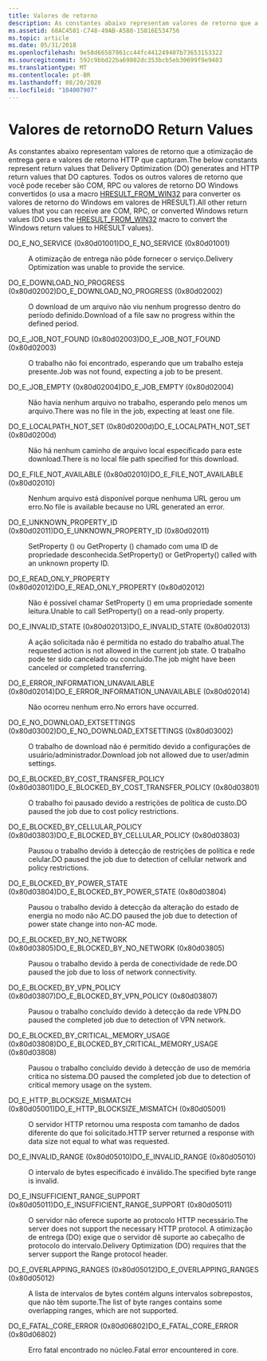```yaml
---
title: Valores de retorno
description: As constantes abaixo representam valores de retorno que a otimização de entrega gera e valores de retorno HTTP que capturam.
ms.assetid: 68AC4581-C748-49AB-A588-15816E534756
ms.topic: article
ms.date: 05/31/2018
ms.openlocfilehash: 9e58d66587061cc44fc441249407b73653153322
ms.sourcegitcommit: 592c9bbd22ba69802dc353bcb5eb30699f9e9403
ms.translationtype: MT
ms.contentlocale: pt-BR
ms.lasthandoff: 08/20/2020
ms.locfileid: "104007907"
---
```

# <a name="do-return-values"></a><span data-ttu-id="b930f-103">Valores de retorno</span><span class="sxs-lookup"><span data-stu-id="b930f-103">DO Return Values</span></span>

<span data-ttu-id="b930f-104">As constantes abaixo representam valores de retorno que a otimização de entrega gera e valores de retorno HTTP que capturam.</span><span class="sxs-lookup"><span data-stu-id="b930f-104">The below constants represent return values that Delivery Optimization (DO) generates and HTTP return values that DO captures.</span></span> <span data-ttu-id="b930f-105">Todos os outros valores de retorno que você pode receber são COM, RPC ou valores de retorno DO Windows convertidos (o usa a macro [HRESULT_FROM_WIN32](/windows/win32/api/winerror/nf-winerror-hresult_from_win32) para converter os valores de retorno do Windows em valores de HRESULT).</span><span class="sxs-lookup"><span data-stu-id="b930f-105">All other return values that you can receive are COM, RPC, or converted Windows return values (DO uses the [HRESULT_FROM_WIN32](/windows/win32/api/winerror/nf-winerror-hresult_from_win32) macro to convert the Windows return values to HRESULT values).</span></span>

<dl> <dt>

<span data-ttu-id="b930f-106"><span id="DO_E_NO_SERVICE__0x80d01001_"></span><span id="do_e_no_service__0x80d01001_"></span><span id="DO_E_NO_SERVICE__0X80D01001_"></span>DO_E_NO_SERVICE (0x80d01001)</span><span class="sxs-lookup"><span data-stu-id="b930f-106"><span id="DO_E_NO_SERVICE__0x80d01001_"></span><span id="do_e_no_service__0x80d01001_"></span><span id="DO_E_NO_SERVICE__0X80D01001_"></span>DO_E_NO_SERVICE (0x80d01001)</span></span>
</dt> <dd>

<span data-ttu-id="b930f-107">A otimização de entrega não pôde fornecer o serviço.</span><span class="sxs-lookup"><span data-stu-id="b930f-107">Delivery Optimization was unable to provide the service.</span></span>

</dd> <dt>

<span data-ttu-id="b930f-108"><span id="DO_E_DOWNLOAD_NO_PROGRESS__0x80d02002_"></span><span id="do_e_download_no_progress__0x80d02002_"></span><span id="DO_E_DOWNLOAD_NO_PROGRESS__0X80D02002_"></span>DO_E_DOWNLOAD_NO_PROGRESS (0x80d02002)</span><span class="sxs-lookup"><span data-stu-id="b930f-108"><span id="DO_E_DOWNLOAD_NO_PROGRESS__0x80d02002_"></span><span id="do_e_download_no_progress__0x80d02002_"></span><span id="DO_E_DOWNLOAD_NO_PROGRESS__0X80D02002_"></span>DO_E_DOWNLOAD_NO_PROGRESS (0x80d02002)</span></span>
</dt> <dd>

<span data-ttu-id="b930f-109">O download de um arquivo não viu nenhum progresso dentro do período definido.</span><span class="sxs-lookup"><span data-stu-id="b930f-109">Download of a file saw no progress within the defined period.</span></span>

</dd> <dt>

<span data-ttu-id="b930f-110"><span id="DO_E_JOB_NOT_FOUND__0x80d02003_"></span><span id="do_e_job_not_found__0x80d02003_"></span><span id="DO_E_JOB_NOT_FOUND__0X80D02003_"></span>DO_E_JOB_NOT_FOUND (0x80d02003)</span><span class="sxs-lookup"><span data-stu-id="b930f-110"><span id="DO_E_JOB_NOT_FOUND__0x80d02003_"></span><span id="do_e_job_not_found__0x80d02003_"></span><span id="DO_E_JOB_NOT_FOUND__0X80D02003_"></span>DO_E_JOB_NOT_FOUND (0x80d02003)</span></span>
</dt> <dd>

<span data-ttu-id="b930f-111">O trabalho não foi encontrado, esperando que um trabalho esteja presente.</span><span class="sxs-lookup"><span data-stu-id="b930f-111">Job was not found, expecting a job to be present.</span></span>

</dd> <dt>

<span data-ttu-id="b930f-112"><span id="DO_E_JOB_EMPTY__0x80d02004_"></span><span id="do_e_job_empty__0x80d02004_"></span><span id="DO_E_JOB_EMPTY__0X80D02004_"></span>DO_E_JOB_EMPTY (0x80d02004)</span><span class="sxs-lookup"><span data-stu-id="b930f-112"><span id="DO_E_JOB_EMPTY__0x80d02004_"></span><span id="do_e_job_empty__0x80d02004_"></span><span id="DO_E_JOB_EMPTY__0X80D02004_"></span>DO_E_JOB_EMPTY (0x80d02004)</span></span>
</dt> <dd>

<span data-ttu-id="b930f-113">Não havia nenhum arquivo no trabalho, esperando pelo menos um arquivo.</span><span class="sxs-lookup"><span data-stu-id="b930f-113">There was no file in the job, expecting at least one file.</span></span>

</dd> <dt>

<span data-ttu-id="b930f-114"><span id="DO_E_LOCALPATH_NOT_SET__0x80d0200d_"></span><span id="do_e_localpath_not_set__0x80d0200d_"></span><span id="DO_E_LOCALPATH_NOT_SET__0X80D0200D_"></span>DO_E_LOCALPATH_NOT_SET (0x80d0200d)</span><span class="sxs-lookup"><span data-stu-id="b930f-114"><span id="DO_E_LOCALPATH_NOT_SET__0x80d0200d_"></span><span id="do_e_localpath_not_set__0x80d0200d_"></span><span id="DO_E_LOCALPATH_NOT_SET__0X80D0200D_"></span>DO_E_LOCALPATH_NOT_SET (0x80d0200d)</span></span>
</dt> <dd>

<span data-ttu-id="b930f-115">Não há nenhum caminho de arquivo local especificado para este download.</span><span class="sxs-lookup"><span data-stu-id="b930f-115">There is no local file path specified for this download.</span></span>

</dd> <dt>

<span data-ttu-id="b930f-116"><span id="DO_E_FILE_NOT_AVAILABLE__0x80d02010_"></span><span id="do_e_file_not_available__0x80d02010_"></span><span id="DO_E_FILE_NOT_AVAILABLE__0X80D02010_"></span>DO_E_FILE_NOT_AVAILABLE (0x80d02010)</span><span class="sxs-lookup"><span data-stu-id="b930f-116"><span id="DO_E_FILE_NOT_AVAILABLE__0x80d02010_"></span><span id="do_e_file_not_available__0x80d02010_"></span><span id="DO_E_FILE_NOT_AVAILABLE__0X80D02010_"></span>DO_E_FILE_NOT_AVAILABLE (0x80d02010)</span></span>
</dt> <dd>

<span data-ttu-id="b930f-117">Nenhum arquivo está disponível porque nenhuma URL gerou um erro.</span><span class="sxs-lookup"><span data-stu-id="b930f-117">No file is available because no URL generated an error.</span></span>

</dd> <dt>

<span data-ttu-id="b930f-118"><span id="DO_E_UNKNOWN_PROPERTY_ID__0x80d02011_"></span><span id="do_e_unknown_property_id__0x80d02011_"></span><span id="DO_E_UNKNOWN_PROPERTY_ID__0X80D02011_"></span>DO_E_UNKNOWN_PROPERTY_ID (0x80d02011)</span><span class="sxs-lookup"><span data-stu-id="b930f-118"><span id="DO_E_UNKNOWN_PROPERTY_ID__0x80d02011_"></span><span id="do_e_unknown_property_id__0x80d02011_"></span><span id="DO_E_UNKNOWN_PROPERTY_ID__0X80D02011_"></span>DO_E_UNKNOWN_PROPERTY_ID (0x80d02011)</span></span>
</dt> <dd>

<span data-ttu-id="b930f-119">SetProperty () ou GetProperty () chamado com uma ID de propriedade desconhecida.</span><span class="sxs-lookup"><span data-stu-id="b930f-119">SetProperty() or GetProperty() called with an unknown property ID.</span></span>

</dd> <dt>

<span data-ttu-id="b930f-120"><span id="DO_E_READ_ONLY_PROPERTY__0x80d02012_"></span><span id="do_e_read_only_property__0x80d02012_"></span><span id="DO_E_READ_ONLY_PROPERTY__0X80D02012_"></span>DO_E_READ_ONLY_PROPERTY (0x80d02012)</span><span class="sxs-lookup"><span data-stu-id="b930f-120"><span id="DO_E_READ_ONLY_PROPERTY__0x80d02012_"></span><span id="do_e_read_only_property__0x80d02012_"></span><span id="DO_E_READ_ONLY_PROPERTY__0X80D02012_"></span>DO_E_READ_ONLY_PROPERTY (0x80d02012)</span></span>
</dt> <dd>

<span data-ttu-id="b930f-121">Não é possível chamar SetProperty () em uma propriedade somente leitura.</span><span class="sxs-lookup"><span data-stu-id="b930f-121">Unable to call SetProperty() on a read-only property.</span></span>

</dd> <dt>

<span data-ttu-id="b930f-122"><span id="DO_E_INVALID_STATE__0x80d02013_"></span><span id="do_e_invalid_state__0x80d02013_"></span><span id="DO_E_INVALID_STATE__0X80D02013_"></span>DO_E_INVALID_STATE (0x80d02013)</span><span class="sxs-lookup"><span data-stu-id="b930f-122"><span id="DO_E_INVALID_STATE__0x80d02013_"></span><span id="do_e_invalid_state__0x80d02013_"></span><span id="DO_E_INVALID_STATE__0X80D02013_"></span>DO_E_INVALID_STATE (0x80d02013)</span></span>
</dt> <dd>

<span data-ttu-id="b930f-123">A ação solicitada não é permitida no estado do trabalho atual.</span><span class="sxs-lookup"><span data-stu-id="b930f-123">The requested action is not allowed in the current job state.</span></span> <span data-ttu-id="b930f-124">O trabalho pode ter sido cancelado ou concluído.</span><span class="sxs-lookup"><span data-stu-id="b930f-124">The job might have been canceled or completed transferring.</span></span>

</dd> <dt>

<span data-ttu-id="b930f-125"><span id="DO_E_ERROR_INFORMATION_UNAVAILABLE__0x80d02014_"></span><span id="do_e_error_information_unavailable__0x80d02014_"></span><span id="DO_E_ERROR_INFORMATION_UNAVAILABLE__0X80D02014_"></span>DO_E_ERROR_INFORMATION_UNAVAILABLE (0x80d02014)</span><span class="sxs-lookup"><span data-stu-id="b930f-125"><span id="DO_E_ERROR_INFORMATION_UNAVAILABLE__0x80d02014_"></span><span id="do_e_error_information_unavailable__0x80d02014_"></span><span id="DO_E_ERROR_INFORMATION_UNAVAILABLE__0X80D02014_"></span>DO_E_ERROR_INFORMATION_UNAVAILABLE (0x80d02014)</span></span>
</dt> <dd>

<span data-ttu-id="b930f-126">Não ocorreu nenhum erro.</span><span class="sxs-lookup"><span data-stu-id="b930f-126">No errors have occurred.</span></span>

</dd> <dt>

<span data-ttu-id="b930f-127"><span id="DO_E_NO_DOWNLOAD_EXTSETTINGS__0x80d03002_"></span><span id="do_e_no_download_extsettings__0x80d03002_"></span><span id="DO_E_NO_DOWNLOAD_EXTSETTINGS__0X80D03002_"></span>DO_E_NO_DOWNLOAD_EXTSETTINGS (0x80d03002)</span><span class="sxs-lookup"><span data-stu-id="b930f-127"><span id="DO_E_NO_DOWNLOAD_EXTSETTINGS__0x80d03002_"></span><span id="do_e_no_download_extsettings__0x80d03002_"></span><span id="DO_E_NO_DOWNLOAD_EXTSETTINGS__0X80D03002_"></span>DO_E_NO_DOWNLOAD_EXTSETTINGS (0x80d03002)</span></span>
</dt> <dd>

<span data-ttu-id="b930f-128">O trabalho de download não é permitido devido a configurações de usuário/administrador.</span><span class="sxs-lookup"><span data-stu-id="b930f-128">Download job not allowed due to user/admin settings.</span></span>

</dd> <dt>

<span data-ttu-id="b930f-129"><span id="DO_E_BLOCKED_BY_COST_TRANSFER_POLICY__0x80d03801_"></span><span id="do_e_blocked_by_cost_transfer_policy__0x80d03801_"></span><span id="DO_E_BLOCKED_BY_COST_TRANSFER_POLICY__0X80D03801_"></span>DO_E_BLOCKED_BY_COST_TRANSFER_POLICY (0x80d03801)</span><span class="sxs-lookup"><span data-stu-id="b930f-129"><span id="DO_E_BLOCKED_BY_COST_TRANSFER_POLICY__0x80d03801_"></span><span id="do_e_blocked_by_cost_transfer_policy__0x80d03801_"></span><span id="DO_E_BLOCKED_BY_COST_TRANSFER_POLICY__0X80D03801_"></span>DO_E_BLOCKED_BY_COST_TRANSFER_POLICY (0x80d03801)</span></span>
</dt> <dd>

<span data-ttu-id="b930f-130">O trabalho foi pausado devido a restrições de política de custo.</span><span class="sxs-lookup"><span data-stu-id="b930f-130">DO paused the job due to cost policy restrictions.</span></span>

</dd> <dt>

<span data-ttu-id="b930f-131"><span id="DO_E_BLOCKED_BY_CELLULAR_POLICY__0x80d03803_"></span><span id="do_e_blocked_by_cellular_policy__0x80d03803_"></span><span id="DO_E_BLOCKED_BY_CELLULAR_POLICY__0X80D03803_"></span>DO_E_BLOCKED_BY_CELLULAR_POLICY (0x80d03803)</span><span class="sxs-lookup"><span data-stu-id="b930f-131"><span id="DO_E_BLOCKED_BY_CELLULAR_POLICY__0x80d03803_"></span><span id="do_e_blocked_by_cellular_policy__0x80d03803_"></span><span id="DO_E_BLOCKED_BY_CELLULAR_POLICY__0X80D03803_"></span>DO_E_BLOCKED_BY_CELLULAR_POLICY (0x80d03803)</span></span>
</dt> <dd>

<span data-ttu-id="b930f-132">Pausou o trabalho devido à detecção de restrições de política e rede celular.</span><span class="sxs-lookup"><span data-stu-id="b930f-132">DO paused the job due to detection of cellular network and policy restrictions.</span></span>

</dd> <dt>

<span data-ttu-id="b930f-133"><span id="DO_E_BLOCKED_BY_POWER_STATE__0x80d03804_"></span><span id="do_e_blocked_by_power_state__0x80d03804_"></span><span id="DO_E_BLOCKED_BY_POWER_STATE__0X80D03804_"></span>DO_E_BLOCKED_BY_POWER_STATE (0x80d03804)</span><span class="sxs-lookup"><span data-stu-id="b930f-133"><span id="DO_E_BLOCKED_BY_POWER_STATE__0x80d03804_"></span><span id="do_e_blocked_by_power_state__0x80d03804_"></span><span id="DO_E_BLOCKED_BY_POWER_STATE__0X80D03804_"></span>DO_E_BLOCKED_BY_POWER_STATE (0x80d03804)</span></span>
</dt> <dd>

<span data-ttu-id="b930f-134">Pausou o trabalho devido à detecção da alteração do estado de energia no modo não AC.</span><span class="sxs-lookup"><span data-stu-id="b930f-134">DO paused the job due to detection of power state change into non-AC mode.</span></span>

</dd> <dt>

<span data-ttu-id="b930f-135"><span id="DO_E_BLOCKED_BY_NO_NETWORK__0x80d03805_"></span><span id="do_e_blocked_by_no_network__0x80d03805_"></span><span id="DO_E_BLOCKED_BY_NO_NETWORK__0X80D03805_"></span>DO_E_BLOCKED_BY_NO_NETWORK (0x80d03805)</span><span class="sxs-lookup"><span data-stu-id="b930f-135"><span id="DO_E_BLOCKED_BY_NO_NETWORK__0x80d03805_"></span><span id="do_e_blocked_by_no_network__0x80d03805_"></span><span id="DO_E_BLOCKED_BY_NO_NETWORK__0X80D03805_"></span>DO_E_BLOCKED_BY_NO_NETWORK (0x80d03805)</span></span>
</dt> <dd>

<span data-ttu-id="b930f-136">Pausou o trabalho devido à perda de conectividade de rede.</span><span class="sxs-lookup"><span data-stu-id="b930f-136">DO paused the job due to loss of network connectivity.</span></span>

</dd> <dt>

<span data-ttu-id="b930f-137"><span id="DO_E_BLOCKED_BY_VPN_POLICY__0x80d03807_"></span><span id="do_e_blocked_by_vpn_policy__0x80d03807_"></span><span id="DO_E_BLOCKED_BY_VPN_POLICY__0X80D03807_"></span>DO_E_BLOCKED_BY_VPN_POLICY (0x80d03807)</span><span class="sxs-lookup"><span data-stu-id="b930f-137"><span id="DO_E_BLOCKED_BY_VPN_POLICY__0x80d03807_"></span><span id="do_e_blocked_by_vpn_policy__0x80d03807_"></span><span id="DO_E_BLOCKED_BY_VPN_POLICY__0X80D03807_"></span>DO_E_BLOCKED_BY_VPN_POLICY (0x80d03807)</span></span>
</dt> <dd>

<span data-ttu-id="b930f-138">Pausou o trabalho concluído devido à detecção da rede VPN.</span><span class="sxs-lookup"><span data-stu-id="b930f-138">DO paused the completed job due to detection of VPN network.</span></span>

</dd> <dt>

<span data-ttu-id="b930f-139"><span id="DO_E_BLOCKED_BY_CRITICAL_MEMORY_USAGE__0x80d03808_"></span><span id="do_e_blocked_by_critical_memory_usage__0x80d03808_"></span><span id="DO_E_BLOCKED_BY_CRITICAL_MEMORY_USAGE__0X80D03808_"></span>DO_E_BLOCKED_BY_CRITICAL_MEMORY_USAGE (0x80d03808)</span><span class="sxs-lookup"><span data-stu-id="b930f-139"><span id="DO_E_BLOCKED_BY_CRITICAL_MEMORY_USAGE__0x80d03808_"></span><span id="do_e_blocked_by_critical_memory_usage__0x80d03808_"></span><span id="DO_E_BLOCKED_BY_CRITICAL_MEMORY_USAGE__0X80D03808_"></span>DO_E_BLOCKED_BY_CRITICAL_MEMORY_USAGE (0x80d03808)</span></span>
</dt> <dd>

<span data-ttu-id="b930f-140">Pausou o trabalho concluído devido à detecção de uso de memória crítica no sistema.</span><span class="sxs-lookup"><span data-stu-id="b930f-140">DO paused the completed job due to detection of critical memory usage on the system.</span></span>

</dd> <dt>

<span data-ttu-id="b930f-141"><span id="DO_E_HTTP_BLOCKSIZE_MISMATCH__0x80d05001_"></span><span id="do_e_http_blocksize_mismatch__0x80d05001_"></span><span id="DO_E_HTTP_BLOCKSIZE_MISMATCH__0X80D05001_"></span>DO_E_HTTP_BLOCKSIZE_MISMATCH (0x80d05001)</span><span class="sxs-lookup"><span data-stu-id="b930f-141"><span id="DO_E_HTTP_BLOCKSIZE_MISMATCH__0x80d05001_"></span><span id="do_e_http_blocksize_mismatch__0x80d05001_"></span><span id="DO_E_HTTP_BLOCKSIZE_MISMATCH__0X80D05001_"></span>DO_E_HTTP_BLOCKSIZE_MISMATCH (0x80d05001)</span></span>
</dt> <dd>

<span data-ttu-id="b930f-142">O servidor HTTP retornou uma resposta com tamanho de dados diferente do que foi solicitado.</span><span class="sxs-lookup"><span data-stu-id="b930f-142">HTTP server returned a response with data size not equal to what was requested.</span></span>

</dd> <dt>

<span data-ttu-id="b930f-143"><span id="DO_E_INVALID_RANGE__0x80d05010_"></span><span id="do_e_invalid_range__0x80d05010_"></span><span id="DO_E_INVALID_RANGE__0X80D05010_"></span>DO_E_INVALID_RANGE (0x80d05010)</span><span class="sxs-lookup"><span data-stu-id="b930f-143"><span id="DO_E_INVALID_RANGE__0x80d05010_"></span><span id="do_e_invalid_range__0x80d05010_"></span><span id="DO_E_INVALID_RANGE__0X80D05010_"></span>DO_E_INVALID_RANGE (0x80d05010)</span></span>
</dt> <dd>

<span data-ttu-id="b930f-144">O intervalo de bytes especificado é inválido.</span><span class="sxs-lookup"><span data-stu-id="b930f-144">The specified byte range is invalid.</span></span>

</dd> <dt>

<span data-ttu-id="b930f-145"><span id="DO_E_INSUFFICIENT_RANGE_SUPPORT__0x80d05011_"></span><span id="do_e_insufficient_range_support__0x80d05011_"></span><span id="DO_E_INSUFFICIENT_RANGE_SUPPORT__0X80D05011_"></span>DO_E_INSUFFICIENT_RANGE_SUPPORT (0x80d05011)</span><span class="sxs-lookup"><span data-stu-id="b930f-145"><span id="DO_E_INSUFFICIENT_RANGE_SUPPORT__0x80d05011_"></span><span id="do_e_insufficient_range_support__0x80d05011_"></span><span id="DO_E_INSUFFICIENT_RANGE_SUPPORT__0X80D05011_"></span>DO_E_INSUFFICIENT_RANGE_SUPPORT (0x80d05011)</span></span>
</dt> <dd>

<span data-ttu-id="b930f-146">O servidor não oferece suporte ao protocolo HTTP necessário.</span><span class="sxs-lookup"><span data-stu-id="b930f-146">The server does not support the necessary HTTP protocol.</span></span> <span data-ttu-id="b930f-147">A otimização de entrega (DO) exige que o servidor dê suporte ao cabeçalho de protocolo do intervalo.</span><span class="sxs-lookup"><span data-stu-id="b930f-147">Delivery Optimization (DO) requires that the server support the Range protocol header.</span></span>

</dd> <dt>

<span data-ttu-id="b930f-148"><span id="DO_E_OVERLAPPING_RANGES__0x80d05012_"></span><span id="do_e_overlapping_ranges__0x80d05012_"></span><span id="DO_E_OVERLAPPING_RANGES__0X80D05012_"></span>DO_E_OVERLAPPING_RANGES (0x80d05012)</span><span class="sxs-lookup"><span data-stu-id="b930f-148"><span id="DO_E_OVERLAPPING_RANGES__0x80d05012_"></span><span id="do_e_overlapping_ranges__0x80d05012_"></span><span id="DO_E_OVERLAPPING_RANGES__0X80D05012_"></span>DO_E_OVERLAPPING_RANGES (0x80d05012)</span></span>
</dt> <dd>

<span data-ttu-id="b930f-149">A lista de intervalos de bytes contém alguns intervalos sobrepostos, que não têm suporte.</span><span class="sxs-lookup"><span data-stu-id="b930f-149">The list of byte ranges contains some overlapping ranges, which are not supported.</span></span>

</dd> <dt>

<span data-ttu-id="b930f-150"><span id="DO_E_FATAL_CORE_ERROR__0x80d06802_"></span><span id="do_e_fatal_core_error__0x80d06802_"></span><span id="DO_E_FATAL_CORE_ERROR__0X80D06802_"></span>DO_E_FATAL_CORE_ERROR (0x80d06802)</span><span class="sxs-lookup"><span data-stu-id="b930f-150"><span id="DO_E_FATAL_CORE_ERROR__0x80d06802_"></span><span id="do_e_fatal_core_error__0x80d06802_"></span><span id="DO_E_FATAL_CORE_ERROR__0X80D06802_"></span>DO_E_FATAL_CORE_ERROR (0x80d06802)</span></span>
</dt> <dd>

<span data-ttu-id="b930f-151">Erro fatal encontrado no núcleo.</span><span class="sxs-lookup"><span data-stu-id="b930f-151">Fatal error encountered in core.</span></span>

</dd> </dl>

 

 